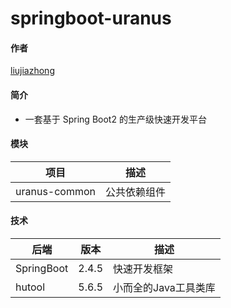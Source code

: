 # springboot-uranus

#### 作者
[liujiazhong](https://blog.csdn.net/momo57l)

#### 简介
* 一套基于 Spring Boot2 的生产级快速开发平台

#### 模块
| 项目 | 描述 |
| --- | ---
| uranus-common | 公共依赖组件

#### 技术
| 后端 | 版本 | 描述 
--- | --- | ---
| SpringBoot | 2.4.5 | 快速开发框架
| hutool | 5.6.5 | 小而全的Java工具类库
